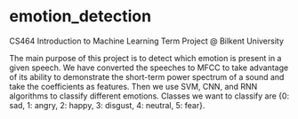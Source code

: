 # emotion_detection
CS464 Introduction to Machine Learning Term Project @ Bilkent University

The main purpose of this project is to detect which emotion is present in a given speech.
We have converted the speeches to MFCC to take advantage of its ability to demonstrate 
the short-term power spectrum of a sound and take the coefficients as features. Then we 
use SVM, CNN, and RNN algorithms to classify different emotions. 
Classes we want to classify are {0: sad, 1: angry, 2: happy, 3: disgust, 4: neutral, 5: fear}.
